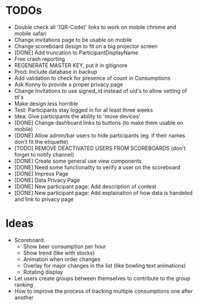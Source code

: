 # TODOs

- Double check all '(QR-Code)' links to work on mobile chrome and mobile safari
- Change invitations page to be usable on mobile
- Change scoreboard design to fit on a big projector screen
- [DONE] Add truncation to ParticipantDisplayName
- Free crash reporting
- REGENERATE MASTER KEY, put it in gitignore
- Prod: Include database in backup
- Add validation to check for presence of count in Consumptions
- Ask Konny to provide a proper privacy page
- Change Invitations to use signed_id instead of uid's to allow setting of ttl's
- Make design less horrible
- Test: Participants stay logged in for at least three weeks
- Idea: Give participants the ability to 'move devices'
- [DONE] Change dashboard links to buttons (to make them usable on mobile)
- [DONE] Allow admin/bar users to hide participants (eg. if their names don't fit the etiquette)
- [TODO] REMOVE DEACTIVATED USERS FROM SCOREBOARDS (don't forget to notify channel)
- [DONE] Create some general use view components
- [DONE] Need some functionality to verify a user on the scoreboard 
- [DONE] Impress Page
- [DONE] Data Privacy Page
- [DONE] New participant page: Add description of contest
- [DONE] New participant page: Add explaination of how data is handeled and link to privacy page

# Ideas
- Scoreboard: 
    - Show beer consumption per hour
    - Show trend (like with stocks)
    - Animation when order changes
    - Overlay for major changes in the list (like bowling text animations)
    - Rotating display
- Let users create groups between themselves to contribute to the group ranking
- How to improve the process of tracking multiple consumptions one after another
